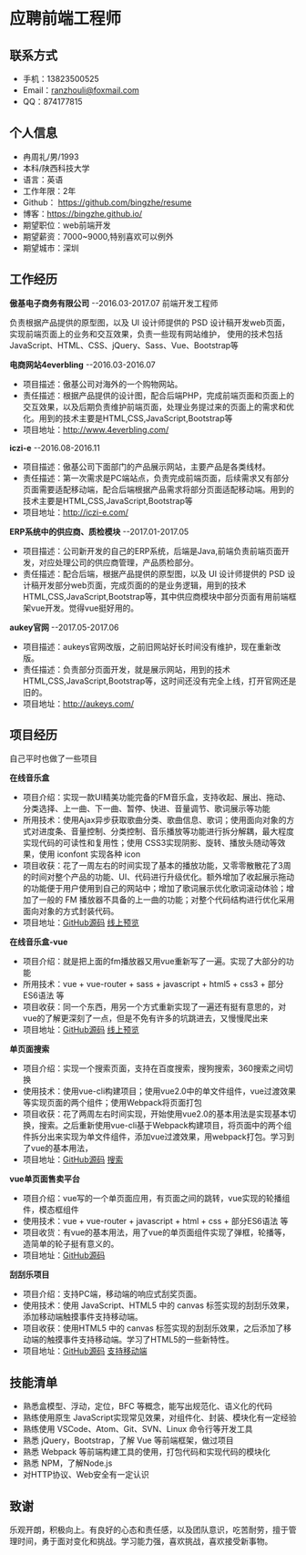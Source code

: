 # 应聘前端工程师

## 联系方式

* 手机：13823500525
* Email：ranzhouli@foxmail.com
* QQ：874177815

## 个人信息

* 冉周礼/男/1993
* 本科/陕西科技大学
* 语言：英语
* 工作年限：2年
* Github： https://github.com/bingzhe/resume
* 博客：https://bingzhe.github.io/
* 期望职位：web前端开发
* 期望薪资：7000~9000,特别喜欢可以例外
* 期望城市：深圳

## 工作经历

**傲基电子商务有限公司** --2016.03-2017.07 前端开发工程师

负责根据产品提供的原型图，以及 UI 设计师提供的 PSD 设计稿开发web页面，实现前端页面上的业务和交互效果，负责一些现有网站维护，
使用的技术包括JavaScript、HTML、CSS、jQuery、Sass、Vue、Bootstrap等

**电商网站4everbling** --2016.03-2016.07

- 项目描述：傲基公司对海外的一个购物网站。
- 责任描述：根据产品提供的设计图，配合后端PHP，完成前端页面和页面上的交互效果，以及后期负责维护前端页面，处理业务提过来的页面上的需求和优化。用到的技术主要是HTML,CSS,JavaScript,Bootstrap等
- 项目地址：http://www.4everbling.com/

**iczi-e** --2016.08-2016.11

- 项目描述：傲基公司下面部门的产品展示网站，主要产品是各类线材。
- 责任描述：第一次需求是PC端站点，负责完成前端页面，后续需求又有部分页面需要适配移动端，配合后端根据产品需求将部分页面适配移动端。用到的技术主要是HTML,CSS,JavaScript,Bootstrap等
- 项目地址：http://iczi-e.com/

**ERP系统中的供应商、质检模块** --2017.01-2017.05

- 项目描述：公司新开发的自己的ERP系统，后端是Java,前端负责前端页面开发，对应处理公司的供应商管理，产品质检部分。
- 责任描述：配合后端，根据产品提供的原型图，以及 UI 设计师提供的 PSD 设计稿开发部分web页面，完成页面的的是业务逻辑，用到的技术HTML,CSS,JavaScript,Bootstrap等，其中供应商模块中部分页面有用前端框架vue开发。觉得vue挺好用的。

**aukey官网** --2017.05-2017.06

- 项目描述：aukeys官网改版，之前旧网站好长时间没有维护，现在重新改版。
- 责任描述：负责部分页面开发，就是展示网站，用到的技术HTML,CSS,JavaScript,Bootstrap等，这时间还没有完全上线，打开官网还是旧的。
- 项目地址：http://aukeys.com/

## 项目经历

自己平时也做了一些项目

**在线音乐盒**

- 项目介绍：实现一款UI精美功能完备的FM音乐盒，支持收起、展出、拖动、分类选择、上一曲、下一曲、暂停、快进、音量调节、歌词展示等功能
- 所用技术：使用Ajax异步获取歌曲分类、歌曲信息、歌词；使用面向对象的方式对进度条、音量控制、分类控制、音乐播放等功能进行拆分解耦，最大程度实现代码的可读性和复用性；使用 CSS3实现阴影、旋转、播放头随动等效果，使用 iconfont 实现各种 icon
- 项目收获：花了一周左右的时间实现了基本的播放功能，又零零散散花了3周的时间对整个产品的功能、UI、代码进行升级优化。额外增加了收起展示拖动的功能便于用户使用到自己的网站中；增加了歌词展示优化歌词滚动体验；增加了一般的 FM 播放器不具备的上一曲的功能；对整个代码结构进行优化采用面向对象的方式封装代码。
- 项目地址：[GitHub源码](https://github.com/bingzhe/FM_music) [线上预览](http://www.ranzhouli.cn/fm/)

**在线音乐盒-vue**

- 项目介绍：就是把上面的fm播放器又用vue重新写了一遍。实现了大部分的功能
- 所用技术：vue + vue-router + sass + javascript + html5 + css3 + 部分ES6语法 等
- 项目收获：同一个东西，用另一个方式重新实现了一遍还有挺有意思的，对vue的了解更深刻了一点，但是不免有许多的坑跳进去，又慢慢爬出来
- 项目地址：[GitHub源码](https://github.com/bingzhe/fm-music-vue) [线上预览](http://www.ranzhouli.cn/fmvue)

**单页面搜索**

- 项目介绍：实现一个搜索页面，支持在百度搜索，搜狗搜索，360搜索之间切换
- 使用技术：使用vue-cli构建项目；使用vue2.0中的单文件组件，vue过渡效果等实现页面的两个组件；使用Webpack将页面打包
- 项目收获：花了两周左右时间实现，开始使用vue2.0的基本用法是实现基本切换，搜索。之后重新使用vue-cli基于Webpack构建项目，将页面中的两个组件拆分出来实现为单文件组件，添加vue过渡效果，用webpack打包。学习到了vue的基本用法，
- 项目地址：[GitHub源码](https://github.com/bingzhe/vuesearch/tree/master/vuesearch2) [搜索](http://www.ranzhouli.cn/demo-search/dist)

**vue单页面售卖平台**

- 项目介绍：vue写的一个单页面应用，有页面之间的跳转，vue实现的轮播组件，模态框组件
- 使用技术：vue + vue-router + javascript + html + css + 部分ES6语法 等
- 项目收货：有vue的基本用法，用了vue的单页面组件实现了弹框，轮播等，造简单的轮子挺有意义的。
- 项目地址：[GitHub源码](https://github.com/bingzhe/SalePlatform)

**刮刮乐项目** 

- 项目介绍：支持PC端，移动端的响应式刮奖页面。
- 使用技术：使用 JavaScript、HTML5 中的 canvas 标签实现的刮刮乐效果，添加移动端触摸事件支持移动端。
- 项目收获：使用HTML5 中的 canvas 标签实现的刮刮乐效果，之后添加了移动端的触摸事件支持移动端。学习了HTML5的一些新特性。
- 项目地址：[GitHub源码](https://github.com/bingzhe/canvas/tree/master/%E5%88%AE%E5%88%AE%E4%B9%90) [支持移动端](https://bingzhe.github.io/canvas/%E5%88%AE%E5%88%AE%E4%B9%90/index.html)

## 技能清单

* 熟悉盒模型、浮动，定位，BFC 等概念，能写出规范化、语义化的代码
* 熟练使用原生 JavaScript实现常见效果，对组件化、封装、模块化有一定经验
* 熟练使用 VSCode、Atom、Git、SVN、Linux 命令行等开发工具
* 熟悉 jQuery，Bootstrap，了解 Vue 等前端框架，做过项目
* 熟悉 Webpack 等前端构建工具的使用，打包代码和实现代码的模块化
* 熟悉 NPM，了解Node.js
* 对HTTP协议、Web安全有一定认识


## 致谢
乐观开朗，积极向上。有良好的心态和责任感，以及团队意识，吃苦耐劳，擅于管理时间，勇于面对变化和挑战。学习能力强，喜欢挑战，喜欢接受新事物。